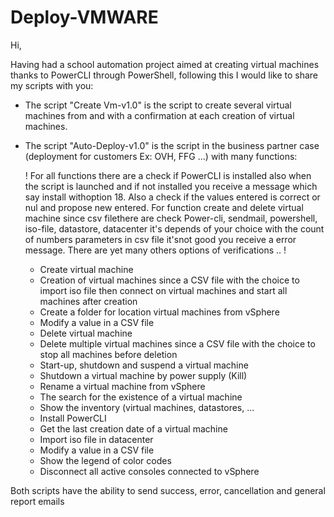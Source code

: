 # Deploy-VMWARE

Hi,

Having had a school automation project aimed at creating virtual machines thanks to PowerCLI through PowerShell, following this I would like to share my scripts with you:

- The script "Create Vm-v1.0" is the script to create several virtual machines from and with a confirmation at each creation of virtual machines.
- The script "Auto-Deploy-v1.0" is the script in the business partner case (deployment for customers Ex: OVH, FFG ...) with many functions:

  ! For all functions there are a check if PowerCLI is installed also when
  the script is launched and if not installed you receive a message which 
  say install withoption 18. Also a check if the values entered is correct 
  or nul and propose new entered. For function create and delete virtual 
  machine since csv filethere are check Power-cli, sendmail, powershell, 
  iso-file, datastore, datacenter it's depends of your choice with the 
  count of numbers parameters in csv file it'snot good you receive a 
  error message. There are yet many others options of verifications .. !

    * Create virtual machine                                     
    * Creation of virtual machines since a CSV file with the choice to import iso file then connect on   virtual machines and start all machines after creation
    * Create a folder for location virtual machines from vSphere 
    * Modify a value in a CSV file                               
    * Delete virtual machine                                     
    * Delete multiple virtual machines since a CSV file with the choice to stop all machines before deletion                
    * Start-up, shutdown and suspend a virtual machine           
    * Shutdown a virtual machine by power supply (Kill)          
    * Rename a virtual machine from vSphere                      
    * The search for the existence of a virtual machine          
    * Show the inventory (virtual machines, datastores, ...      
    * Install PowerCLI                                           
    * Get the last creation date of a virtual machine            
    * Import iso file in datacenter                              
    * Modify a value in a CSV file                               
    * Show the legend of color codes                              
    * Disconnect all active consoles connected to vSphere     

Both scripts have the ability to send success, error, cancellation and general report emails
